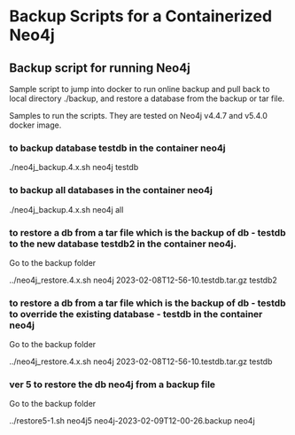# Backup Scripts for a Containerized Neo4j

## Backup script for running Neo4j


Sample script to jump into docker to run online backup and pull back to local directory ./backup, and restore a database from the backup or tar file. 

Samples to run the scripts. They are tested on Neo4j v4.4.7 and v5.4.0 docker image.

### to backup database testdb in the container neo4j
./neo4j_backup.4.x.sh neo4j testdb 

### to backup all databases in the container neo4j
./neo4j_backup.4.x.sh neo4j all

### to restore a db from  a tar file which is the backup of db - testdb to the new database testdb2 in the container neo4j. 
Go to the backup folder

../neo4j_restore.4.x.sh neo4j 2023-02-08T12-56-10.testdb.tar.gz testdb2


### to restore a db from a tar file which is the backup of db - testdb to override the existing database - testdb in the container neo4j
Go to the backup folder

../neo4j_restore.4.x.sh neo4j 2023-02-08T12-56-10.testdb.tar.gz testdb

### ver 5 to restore the db neo4j from a backup file
Go to the backup folder

../restore5-1.sh neo4j5 neo4j-2023-02-09T12-00-26.backup neo4j
